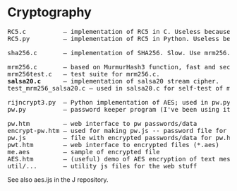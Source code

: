 # Cryptography

<pre>
RC5.c          — implementation of RC5 in C. Useless because RC5 is patented.  
RC5.py         — implementation of RC5 in Python. Useless because RC5 is patented.  

sha256.c       — implementation of SHA256. Slow. Use mrm256.c instead.

mrm256.c       — based on MurmurHash3 function, fast and secure enough.  
mrm256test.c   — test suite for mrm256.c.  
<b>salsa20.c</b>      — implementation of salsa20 stream cipher.  
test_mrm256_salsa20.c — used in salsa20.c for self-test of mrm256 and salsa20.  

rijncrypt3.py  — Python implementation of AES; used in pw.py.  
pw.py          — password keeper program (I've been using it for many years :)  

pw.htm         — web interface to pw passwords/data  
encrypt-pw.htm — used for making pw.js -- password file for pw.htm  
pw.js          — file with encrypted passwords/data for pw.htm  
pwt.htm        — web interface to encrypted files (*.aes)  
me.aes         — sample of encrypted file  
AES.htm        — (useful) demo of AES encryption of text messages  
util/...       — utility js files for the web stuff  
</pre>
See also aes.ijs in the J repository.  
